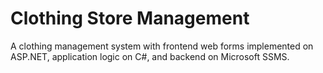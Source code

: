 # Clothing Store Management
A clothing management system with frontend web forms implemented on ASP.NET, application logic on C#, and backend on Microsoft SSMS.
